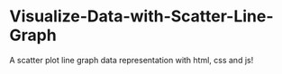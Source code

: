 # Visualize-Data-with-Scatter-Line-Graph

A scatter plot line graph data representation with html, css and js!